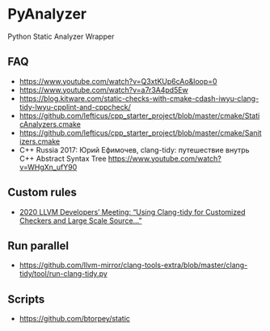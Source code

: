 # PyAnalyzer

Python Static Analyzer Wrapper

## FAQ

- https://www.youtube.com/watch?v=Q3xtKUp6cAo&loop=0
- https://www.youtube.com/watch?v=a7r3A4pd5Ew
- https://blog.kitware.com/static-checks-with-cmake-cdash-iwyu-clang-tidy-lwyu-cpplint-and-cppcheck/
- https://github.com/lefticus/cpp_starter_project/blob/master/cmake/StaticAnalyzers.cmake
- https://github.com/lefticus/cpp_starter_project/blob/master/cmake/Sanitizers.cmake
- C++ Russia 2017: Юрий Ефимочев, clang-tidy: путешествие внутрь C++ Abstract Syntax Tree <https://www.youtube.com/watch?v=WHgXn_ufY90>

## Custom rules

- [2020 LLVM Developers’ Meeting: “Using Clang-tidy for Customized Checkers and Large Scale Source...”](https://www.youtube.com/watch?v=UfLH7dORav8)

## Run parallel

- https://github.com/llvm-mirror/clang-tools-extra/blob/master/clang-tidy/tool/run-clang-tidy.py

## Scripts

- https://github.com/btorpey/static
